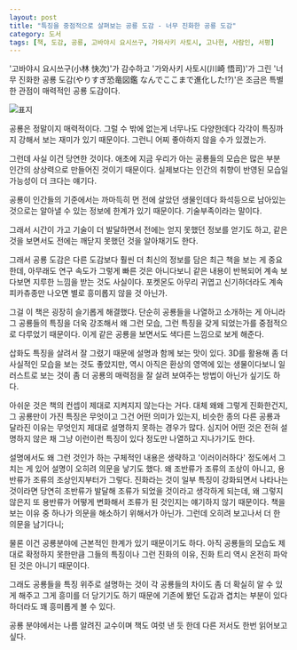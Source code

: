 ```yaml
---
layout: post
title: "특징을 중점적으로 살펴보는 공룡 도감 - 너무 진화한 공룡 도감"
category: 도서
tags: [책, 도감, 공룡, 고바야시 요시쓰구, 가와사키 사토시, 고나현, 사람인, 서평]
---
```


'고바야시 요시쓰구(小林 快次)'가 감수하고
'가와사키 사토시(川崎 悟司)'가 그린
'너무 진화한 공룡 도감(やりすぎ恐竜図鑑 なんでここまで進化した!?)'은
조금은 특별한 관점이 매력적인 공룡 도감이다.

![표지](http://imgbox.com/Qunk2Rnk)

공룡은 정말이지 매력적이다.
그럴 수 밖에 없는게 너무나도 다양한데다 각각이 특징까지 강해서 보는 재미가 있기 때문이다.
그런니 어찌 좋아하지 않을 수가 있겠는가.

그런데 사실 이건 당연한 것이다.
애초에 지금 우리가 아는 공룡들의 모습은 많은 부분 인간의 상상력으로 만들어진 것이기 때문이다.
실제보다는 인간의 취향이 반영된 모습일 가능성이 더 크다는 얘기다.

공룡이 인간들의 기준에서는 까마득히 먼 전에 살았던 생물인데다
화석등으로 남아있는 것으로는 알아낼 수 있는 정보에 한계가 있기 때문이다.
기술부족이라는 말이다.

그래서 시간이 가고 기술이 더 발달하면서
전에는 얻지 못했던 정보를 얻기도 하고,
같은 것을 보면서도 전에는 깨닫지 못했던 것을 알아채기도 한다.

그래서 공룡 도감은 다른 도감보다 훨씬 더 최신의 정보를 담은 최근 책을 보는 게 중요한데,
아무래도 연구 속도가 그렇게 빠른 것은 아니다보니
같은 내용이 반복되어 계속 보다보면 지루한 느낌을 받는 것도 사실이다.
포켓몬도 아무리 귀엽고 신기하더라도 계속 피카츄종만 나오면 별로 흥미롭지 않을 것 아닌가.

그걸 이 책은 굉장히 슬기롭게 해결했다.
단순히 공룡들을 나열하고 소개하는 게 아니라
그 공룡들의 특징을 더욱 강조해서
왜 그런 모습, 그런 특징을 갖게 되었는가를 중점적으로 다루었기 때문이다.
이게 같은 공룡을 보면서도 색다른 느낌으로 보게 해준다.

삽화도 특징을 살려서 잘 그렸기 때문에
설명과 함께 보는 맛이 있다.
3D를 활용해 좀 더 사실적인 모습을 보는 것도 좋았지만,
역시 아직은 환상의 영역에 있는 생물이다보니 일러스트로 보는 것이
좀 더 공룡의 매력점을 잘 살려 보여주는 방법이 아닌가 싶기도 하다.

아쉬운 것은 책의 컨셉이 제대로 지켜지지 않는다는 거다.
대체 왜왜 그렇게 진화한건지,
그 공룡만이 가진 특징은 무엇이고 그건 어떤 의미가 있는지,
비슷한 종의 다른 공룡과 달라진 이유는 무엇인지
제대로 설명하지 못하는 경우가 많다.
심지어 어떤 것은 전혀 설명하지 않은 채 그냥 이런이런 특징이 있다 정도만 나열하고 지나가기도 한다.

설명에서도 왜 그런 것인가 하는 구체적인 내용은 생략하고 '이러이러하다' 정도에서 그치는 게 있어
설명이 오히려 의문을 낳기도 했다.
왜 조반류가 조류의 조상이 아니고, 용반류가 조류의 조상인지부터가 그렇다.
진화라는 것이 일부 특징이 강화되면서 나타나는 것이라면
당연히 조반류가 발달해 조류가 되었을 것이라고 생각하게 되는데,
왜 그렇지 않은지 또 용반류가 어떻게 변화해서 조류가 된 것인지는 얘기하지 않기 때문이다.
책을 보는 이유 중 하나가 의문을 해소하기 위해서가 아닌가.
그런데 오히려 보고나서 더 한 의문을 남기다니;

물론 이건 공룡분야에 근본적인 한계가 있기 때문이기도 하다.
아직 공룡들의 모습도 제대로 확정하지 못한만큼
그들의 특징이나 그런 진화의 이유, 진화 트리 역시 온전히 파악된 것은 아니기 때문이다.

그래도 공룡들을 특징 위주로 설명하는 것이
각 공룡들의 차이도 좀 더 확실히 알 수 있게 해주고
그게 흥미를 더 당기기도 하기 때문에
기존에 봤던 도감과 겹치는 부분이 있다 하더라도 꽤 흥미롭게 볼 수 있다.

공룡 분야에서는 나름 알려진 교수이며
책도 여럿 낸 듯 한데
다른 저서도 한번 읽어보고 싶다.
